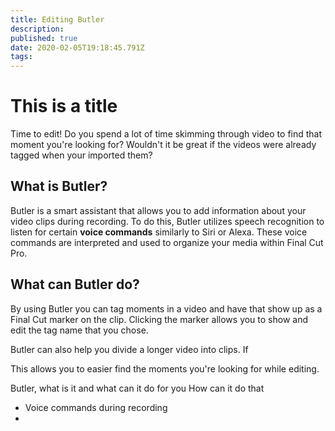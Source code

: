 ```yaml
---
title: Editing Butler
description: 
published: true
date: 2020-02-05T19:18:45.791Z
tags: 
---
```


# This is a title

Time to edit!
Do you spend a lot of time skimming through video to find that moment you're looking for? 
Wouldn't it be great if the videos were already tagged when your imported them?

## What is Butler?
Butler is a smart assistant that allows you to add information about your video clips during recording. To do this, Butler utilizes speech recognition to listen for certain **voice commands** similarly to Siri or Alexa. These voice commands are interpreted and used to organize your media within Final Cut Pro.


## What can Butler do?
By using Butler you can tag moments in a video and have that show up as a Final Cut marker on the clip. Clicking the marker allows you to show and edit the tag name that you chose.

Butler can also help you divide a longer video into clips. If 


This allows you to easier find the moments you're looking for while editing.



Butler, what is it and what can it do for you
How can it do that
- Voice commands during recording
- 